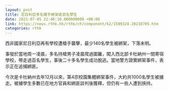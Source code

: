 ```yaml
---
layout: post
title: 尼日利亞多名槍手綁架逾百名學生
date: 2021-07-05 22:46:10.000000000 +08:00
link: https://news.rthk.hk/rthk/ch/component/k2/1599324-20210705.htm
categories: rthk
---
```


西非國家尼日利亞再有學校遭槍手襲擊，最少140名學生被綁架，下落未明。

事發於當地周一凌晨，多名持槍男子凌晨爬過圍籬，闖入西北部卡杜納州一間寄宿學校，帶走過百名學生，事後二十多名學生成功脫逃。當地警方證實綁架事件，表示正在追捕綁匪。

今次是卡杜納州去年12月以來，第4宗校園集體綁架事件，大約共1000名學生被擄走。被擄學生多數已在地方官員和綁匪談判後獲釋，但仍有一些人遭到挾持。

